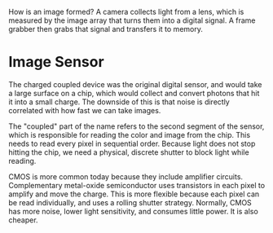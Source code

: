 How is an image formed?
A camera collects light from a lens, which is measured by the image array that turns them into a digital signal. A frame grabber then grabs that signal and transfers it to memory. 

# Image Sensor
The charged coupled device was the original digital sensor, and would take a large surface on a chip, which would collect and convert photons that hit it into a small charge. The downside of this is that noise is directly correlated with how fast we can take images. 

The "coupled" part of the name refers to the second segment of the sensor, which is responsible for reading the color and image from the chip. This needs to read every pixel in sequential order. Because light does not stop hitting the chip, we need a physical, discrete shutter to block light while reading. 

CMOS is more common today because they include amplifier circuits. Complementary metal-oxide semiconductor uses transistors in each pixel to amplify and move the charge. This is more flexible because each pixel can be read individually, and uses a rolling shutter strategy. Normally, CMOS has more noise, lower light sensitivity, and consumes little power. It is also cheaper. 

